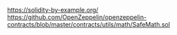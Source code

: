 https://solidity-by-example.org/
https://github.com/OpenZeppelin/openzeppelin-contracts/blob/master/contracts/utils/math/SafeMath.sol

